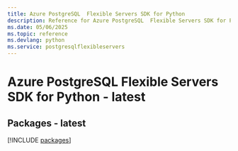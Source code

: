 ```yaml
---
title: Azure PostgreSQL  Flexible Servers SDK for Python
description: Reference for Azure PostgreSQL  Flexible Servers SDK for Python
ms.date: 05/06/2025
ms.topic: reference
ms.devlang: python
ms.service: postgresqlflexibleservers
---
```

# Azure PostgreSQL  Flexible Servers SDK for Python - latest
## Packages - latest
[!INCLUDE [packages](postgresql--flexible-servers-index.md)]